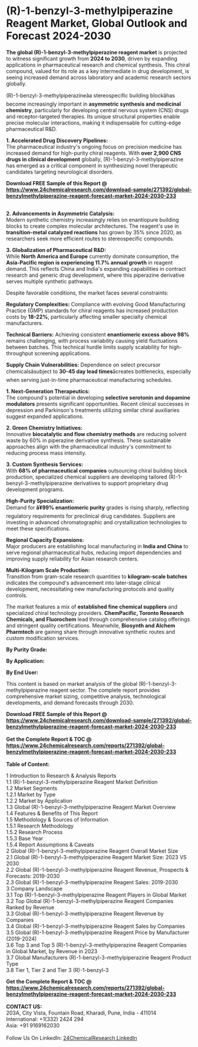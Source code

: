 <h1>(R)-1-benzyl-3-methylpiperazine Reagent Market, Global Outlook and Forecast 2024-2030</h1><p><strong>The global (R)-1-benzyl-3-methylpiperazine reagent market</strong> is projected to witness significant growth from <strong>2024 to 2030</strong>, driven by expanding applications in pharmaceutical research and chemical synthesis. This chiral compound, valued for its role as a key intermediate in drug development, is seeing increased demand across laboratory and academic research sectors globally.</p><p>(R)-1-benzyl-3-methylpiperazineâa stereospecific building blockâhas become increasingly important in <strong>asymmetric synthesis and medicinal chemistry</strong>, particularly for developing central nervous system (CNS) drugs and receptor-targeted therapies. Its unique structural properties enable precise molecular interactions, making it indispensable for cutting-edge pharmaceutical R&amp;D.</p><p><strong>1. Accelerated Drug Discovery Pipelines:</strong><br>
The pharmaceutical industry's ongoing focus on precision medicine has increased demand for high-purity chiral reagents. With <strong>over 2,900 CNS drugs in clinical development</strong> globally, (R)-1-benzyl-3-methylpiperazine has emerged as a critical component in synthesizing novel therapeutic candidates targeting neurological disorders.</p><div><b>Download FREE Sample of this Report @ 
            <a href="https://www.24chemicalresearch.com/download-sample/271392/global-benzylmethylpiperazine-reagent-forecast-market-2024-2030-233">
            https://www.24chemicalresearch.com/download-sample/271392/global-benzylmethylpiperazine-reagent-forecast-market-2024-2030-233</a></b></div><br><p><strong>2. Advancements in Asymmetric Catalysis:</strong><br>
Modern synthetic chemistry increasingly relies on enantiopure building blocks to create complex molecular architectures. The reagent's use in <strong>transition-metal catalyzed reactions</strong> has grown by 35% since 2020, as researchers seek more efficient routes to stereospecific compounds.</p><p><strong>3. Globalization of Pharmaceutical R&amp;D:</strong><br>
While <strong>North America and Europe</strong> currently dominate consumption, the <strong>Asia-Pacific region is experiencing 11.7% annual growth</strong> in reagent demand. This reflects China and India's expanding capabilities in contract research and generic drug development, where this piperazine derivative serves multiple synthetic pathways.</p><p>Despite favorable conditions, the market faces several constraints:</p><p><strong>Regulatory Complexities:</strong> Compliance with evolving Good Manufacturing Practice (GMP) standards for chiral reagents has increased production costs by <strong>18-22%</strong>, particularly affecting smaller specialty chemical manufacturers.</p><p><strong>Technical Barriers:</strong> Achieving consistent <strong>enantiomeric excess above 98%</strong> remains challenging, with process variability causing yield fluctuations between batches. This technical hurdle limits supply scalability for high-throughput screening applications.</p><p><strong>Supply Chain Vulnerabilities:</strong> Dependence on select precursor chemicalsâsubject to <strong>30-45 day lead times</strong>âcreates bottlenecks, especially when serving just-in-time pharmaceutical manufacturing schedules.</p><p><strong>1. Next-Generation Therapeutics:</strong><br>
The compound's potential in developing <strong>selective serotonin and dopamine modulators</strong> presents significant opportunities. Recent clinical successes in depression and Parkinson's treatments utilizing similar chiral auxiliaries suggest expanded applications.</p><p><strong>2. Green Chemistry Initiatives:</strong><br>
Innovative <strong>biocatalytic and flow chemistry methods</strong> are reducing solvent waste by 60% in piperazine derivative synthesis. These sustainable approaches align with the pharmaceutical industry's commitment to reducing process mass intensity.</p><p><strong>3. Custom Synthesis Services:</strong><br>
With <strong>68% of pharmaceutical companies</strong> outsourcing chiral building block production, specialized chemical suppliers are developing tailored (R)-1-benzyl-3-methylpiperazine derivatives to support proprietary drug development programs.</p><p><strong>High-Purity Specialization:</strong><br>
	Demand for <strong>â¥99% enantiomeric purity</strong> grades is rising sharply, reflecting regulatory requirements for preclinical drug candidates. Suppliers are investing in advanced chromatographic and crystallization technologies to meet these specifications.</p><p><strong>Regional Capacity Expansions:</strong><br>
	Major producers are establishing local manufacturing in <strong>India and China</strong> to serve regional pharmaceutical hubs, reducing import dependencies and improving supply reliability for Asian research centers.</p><p><strong>Multi-Kilogram Scale Production:</strong><br>
	Transition from gram-scale research quantities to <strong>kilogram-scale batches</strong> indicates the compound's advancement into later-stage clinical development, necessitating new manufacturing protocols and quality controls.</p><p>The market features a mix of <strong>established fine chemical suppliers</strong> and specialized chiral technology providers. <strong>ChemPacific, Toronto Research Chemicals, and Fluorochem</strong> lead through comprehensive catalog offerings and stringent quality certifications. Meanwhile, <strong>Biosynth and Alchem Pharmtech</strong> are gaining share through innovative synthetic routes and custom modification services.</p><p><strong>By Purity Grade:</strong></p><p><strong>By Application:</strong></p><p><strong>By End User:</strong></p><p>This content is based on market analysis of the global (R)-1-benzyl-3-methylpiperazine reagent sector. The complete report provides comprehensive market sizing, competitive analysis, technological developments, and demand forecasts through 2030.</p><div><b>Download FREE Sample of this Report @ 
            <a href="https://www.24chemicalresearch.com/download-sample/271392/global-benzylmethylpiperazine-reagent-forecast-market-2024-2030-233">
            https://www.24chemicalresearch.com/download-sample/271392/global-benzylmethylpiperazine-reagent-forecast-market-2024-2030-233</a></b></div><br><div><b>Get the Complete Report & TOC @ 
            <a href="https://www.24chemicalresearch.com/reports/271392/global-benzylmethylpiperazine-reagent-forecast-market-2024-2030-233">
            https://www.24chemicalresearch.com/reports/271392/global-benzylmethylpiperazine-reagent-forecast-market-2024-2030-233</a></b></div><br>
            <b>Table of Content:</b><p>1 Introduction to Research & Analysis Reports<br />
    1.1 (R)-1-benzyl-3-methylpiperazine Reagent Market Definition<br />
    1.2 Market Segments<br />
        1.2.1 Market by Type<br />
        1.2.2 Market by Application<br />
    1.3 Global (R)-1-benzyl-3-methylpiperazine Reagent Market Overview<br />
    1.4 Features & Benefits of This Report<br />
    1.5 Methodology & Sources of Information<br />
        1.5.1 Research Methodology<br />
        1.5.2 Research Process<br />
        1.5.3 Base Year<br />
        1.5.4 Report Assumptions & Caveats<br />
2 Global (R)-1-benzyl-3-methylpiperazine Reagent Overall Market Size<br />
    2.1 Global (R)-1-benzyl-3-methylpiperazine Reagent Market Size: 2023 VS 2030<br />
    2.2 Global (R)-1-benzyl-3-methylpiperazine Reagent Revenue, Prospects & Forecasts: 2019-2030<br />
    2.3 Global (R)-1-benzyl-3-methylpiperazine Reagent Sales: 2019-2030<br />
3 Company Landscape<br />
    3.1 Top (R)-1-benzyl-3-methylpiperazine Reagent Players in Global Market<br />
    3.2 Top Global (R)-1-benzyl-3-methylpiperazine Reagent Companies Ranked by Revenue<br />
    3.3 Global (R)-1-benzyl-3-methylpiperazine Reagent Revenue by Companies<br />
    3.4 Global (R)-1-benzyl-3-methylpiperazine Reagent Sales by Companies<br />
    3.5 Global (R)-1-benzyl-3-methylpiperazine Reagent Price by Manufacturer (2019-2024)<br />
    3.6 Top 3 and Top 5 (R)-1-benzyl-3-methylpiperazine Reagent Companies in Global Market, by Revenue in 2023<br />
    3.7 Global Manufacturers (R)-1-benzyl-3-methylpiperazine Reagent Product Type<br />
    3.8 Tier 1, Tier 2 and Tier 3 (R)-1-benzyl-3</p><div><b>Get the Complete Report & TOC @ 
            <a href="https://www.24chemicalresearch.com/reports/271392/global-benzylmethylpiperazine-reagent-forecast-market-2024-2030-233">
            https://www.24chemicalresearch.com/reports/271392/global-benzylmethylpiperazine-reagent-forecast-market-2024-2030-233</a></b></div><br><b>CONTACT US:</b><br>
            203A, City Vista, Fountain Road, Kharadi, Pune, India - 411014<br>
            International: +1(332) 2424 294<br>
            Asia: +91 9169162030 <br><br>
            Follow Us On LinkedIn: <a href="https://www.linkedin.com/company/24chemicalresearch/">24ChemicalResearch LinkedIn</a>